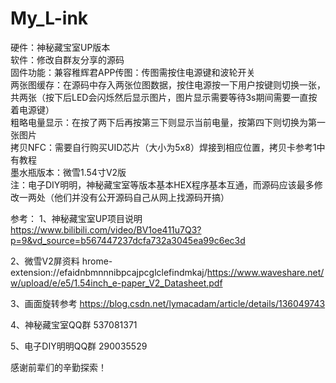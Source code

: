 # My_L-ink

硬件：神秘藏宝室UP版本  
软件：修改自群友分享的源码  
固件功能：兼容稚辉君APP传图：传图需按住电源键和波轮开关  
         两张图缓存：在源码中存入两张位图数据，按住电源按一下用户按键则切换一张，共两张（按下后LED会闪烁然后显示图片，图片显示需要等待3s期间需要一直按着电源键）  
         粗略电量显示：在按了两下后再按第三下则显示当前电量，按第四下则切换为第一张图片  
         拷贝NFC：需要自行购买UID芯片（大小为5x8）焊接到相应位置，拷贝卡参考1中有教程  
墨水瓶版本：微雪1.54寸V2版  
注：电子DIY明明，神秘藏宝室等版本基本HEX程序基本互通，而源码应该最多修改一两处（他们并没有公开源码自己从网上找源码开搞）  

参考：
1、神秘藏宝室UP项目说明
https://www.bilibili.com/video/BV1oe411u7Q3?p=9&vd_source=b567447237dcfa732a3045ea99c6ec3d

2、微雪V2屏资料
hrome-extension://efaidnbmnnnibpcajpcglclefindmkaj/https://www.waveshare.net/w/upload/e/e5/1.54inch_e-paper_V2_Datasheet.pdf

3、画面旋转参考
https://blog.csdn.net/lymacadam/article/details/136049743

4、神秘藏宝室QQ群
537081371

5、电子DIY明明QQ群
290035529

感谢前辈们的辛勤探索！


